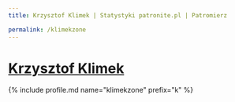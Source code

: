 ```yaml
---
title: Krzysztof Klimek | Statystyki patronite.pl | Patromierz

permalink: /klimekzone
---
```


# [Krzysztof Klimek](https://patronite.pl/klimekzone)

{% include profile.md name="klimekzone" prefix="k" %}
